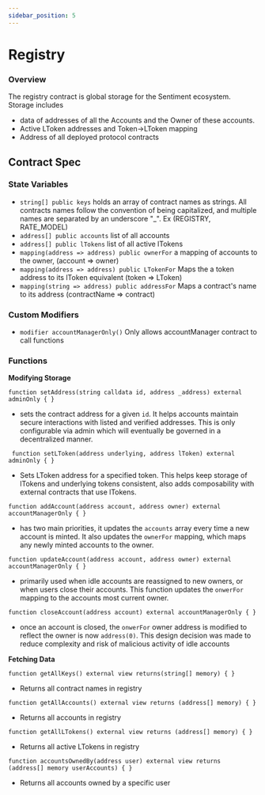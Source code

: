 ```yaml
---
sidebar_position: 5
---
```


# Registry

### Overview

The registry contract is global storage for the Sentiment ecosystem. Storage includes

- data of addresses of all the Accounts and the Owner of these accounts.
- Active LToken addresses and Token->LToken mapping
- Address of all deployed protocol contracts

## Contract Spec

### State Variables

- `string[] public keys` holds an array of contract names as strings. All contracts names follow the convention of being capitalized, and multiple names are separated by an underscore "_". Ex (REGISTRY, RATE_MODEL)
- `address[] public accounts` list of all accounts
- `address[] public lTokens` list of all active lTokens
- `mapping(address => address) public ownerFor` a mapping of accounts to the owner, (account => owner)
- `mapping(address => address) public LTokenFor` Maps the a token address to its lToken equivalent (token => LToken)
- `mapping(string => address) public addressFor` Maps a contract's name to its address (contractName => contract)

### Custom Modifiers

- `modifier accountManagerOnly()` Only allows accountManager contract to call functions

### Functions

**Modifying Storage**

```solidity
function setAddress(string calldata id, address _address) external adminOnly { }

```

- sets the contract address for a given `id`. It helps accounts maintain secure interactions with listed and verified addresses. This is only configurable via admin which will eventually be governed in a decentralized manner.

```sol
 function setLToken(address underlying, address lToken) external adminOnly { }

```

- Sets LToken address for a specified token. This helps keep storage of lTokens and underlying tokens consistent, also adds composability with external contracts that use lTokens.

```sol
function addAccount(address account, address owner) external accountManagerOnly { }

```

- has two main priorities, it updates the `accounts` array every time a new account is minted. It also updates the `ownerFor` mapping, which maps any newly minted accounts to the owner.

```sol
function updateAccount(address account, address owner) external accountManagerOnly { }

```

- primarily used when idle accounts are reassigned to new owners, or when users close their accounts. This function updates the `onwerFor` mapping to the accounts most current owner.

```sol
function closeAccount(address account) external accountManagerOnly { }

```

- once an account is closed, the `onwerFor` owner address is modified to reflect the owner is now `address(0)`. This design decision was made to reduce complexity and risk of malicious activity of idle accounts

**Fetching Data**

```sol
function getAllKeys() external view returns(string[] memory) { }

```

- Returns all contract names in registry

```sol
function getAllAccounts() external view returns (address[] memory) { }

```

- Returns all accounts in registry

```sol
function getAllLTokens() external view returns (address[] memory) { }

```

- Returns all active LTokens in registry

```sol
function accountsOwnedBy(address user) external view returns (address[] memory userAccounts) { }

```

- Returns all accounts owned by a specific user
